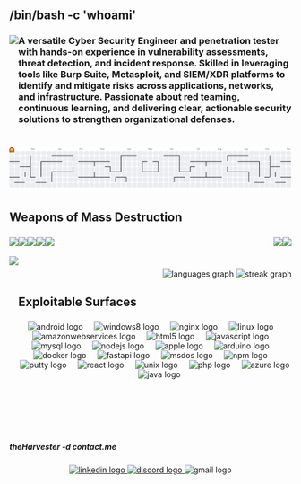 <br clear="both">

<h2 align="left">/bin/bash -c 'whoami'</h2>

###

<img align="left" height="171" src="gif.gif"  />

###

<h3 align="left">A versatile Cyber Security Engineer and penetration tester with hands-on experience in vulnerability assessments, threat detection, and incident response. Skilled in leveraging tools like Burp Suite, Metasploit, and SIEM/XDR platforms to identify and mitigate risks across applications, networks, and infrastructure. Passionate about red teaming, continuous learning, and delivering clear, actionable security solutions to strengthen organizational defenses.</h3>

###

<br clear="both">

<picture>
  <source media="(prefers-color-scheme: dark)" srcset="https://raw.githubusercontent.com/RavinduRathnayaka/RavinduRathnayaka/output/pacman-contribution-graph-dark.svg">
  <source media="(prefers-color-scheme: light)" srcset="https://raw.githubusercontent.com/RavinduRathnayaka/RavinduRathnayaka/output/pacman-contribution-graph.svg">
  <img alt="pacman contribution graph" src="https://raw.githubusercontent.com/RavinduRathnayaka/RavinduRathnayaka/output/pacman-contribution-graph.svg">
</picture>

###

<h2 align="left">Weapons of Mass Destruction</h2>

###

<img align="right" height="0.1" src="one.png"  />

###

<img align="left" height="34" src="https://img.shields.io/badge/metasploit-2596CD?style=for-the-badge&logo=metasploit&logoColor=white"  />

###

<img align="left" height="34" src="https://img.shields.io/badge/Tails%20-56347C?&style=for-the-badge&logo=tails&logoColor=white"  />

###

<img align="left" height="34" src="https://img.shields.io/badge/burpsuite-FF6633?style=for-the-badge&logo=burpsuite&logoColor=white"  />

###

<img align="left" height="34" src="https://img.shields.io/badge/Wireshark-1679A7?style=for-the-badge&logo=Wireshark&logoColor=white"  />

###

<img align="right" height="34" src="https://img.shields.io/badge/Snyk-4C4A73?style=for-the-badge&logo=snyk&logoColor=white"  />

###

<img align="left" height="34" src="https://img.shields.io/badge/Kali-268BEE?style=for-the-badge&logo=kalilinux&logoColor=white)"  />

###

<img align="right" height="34" src="https://img.shields.io/badge/HackTheBox-111927?style=for-the-badge&logo=Hack%20The%20Box&logoColor=9FEF00"  />

###

<br clear="both">

<img align="left" height="312" src="https://images.steamusercontent.com/ugc/939432316730598692/998DF3BE9614B453D17E9776752BB36BCE2C8970/?imw=5000&imh=5000&ima=fit&impolicy=Letterbox&imcolor=%23000000&letterbox=false"  />

###

<div align="right">
  <img src="https://github-readme-stats.vercel.app/api/top-langs?username=RavinduRathnayaka&locale=en&hide_title=false&layout=compact&card_width=320&langs_count=5&theme=dracula&hide_border=false&order=2" height="150" alt="languages graph"  />
  <img src="https://streak-stats.demolab.com?user=RavinduRathnayaka&locale=en&mode=daily&theme=dracula&hide_border=false&border_radius=5&order=3" height="150" alt="streak graph"  />
</div>

###

<h2 align="left">Exploitable Surfaces</h2>

###

<div align="center">
  <img src="https://cdn.jsdelivr.net/gh/devicons/devicon/icons/android/android-original.svg" height="40" alt="android logo"  />
  <img width="12" />
  <img src="https://cdn.jsdelivr.net/gh/devicons/devicon/icons/windows8/windows8-original.svg" height="40" alt="windows8 logo"  />
  <img width="12" />
  <img src="https://cdn.jsdelivr.net/gh/devicons/devicon/icons/nginx/nginx-original.svg" height="40" alt="nginx logo"  />
  <img width="12" />
  <img src="https://cdn.jsdelivr.net/gh/devicons/devicon/icons/linux/linux-original.svg" height="40" alt="linux logo"  />
  <img width="12" />
  <img src="https://cdn.jsdelivr.net/gh/devicons/devicon/icons/amazonwebservices/amazonwebservices-line-wordmark.svg" height="40" alt="amazonwebservices logo"  />
  <img width="12" />
  <img src="https://cdn.jsdelivr.net/gh/devicons/devicon/icons/html5/html5-original.svg" height="40" alt="html5 logo"  />
  <img width="12" />
  <img src="https://cdn.jsdelivr.net/gh/devicons/devicon/icons/javascript/javascript-original.svg" height="40" alt="javascript logo"  />
  <img width="12" />
  <img src="https://cdn.jsdelivr.net/gh/devicons/devicon/icons/mysql/mysql-original.svg" height="40" alt="mysql logo"  />
  <img width="12" />
  <img src="https://cdn.jsdelivr.net/gh/devicons/devicon/icons/nodejs/nodejs-original.svg" height="40" alt="nodejs logo"  />
  <img width="12" />
  <img src="https://cdn.jsdelivr.net/gh/devicons/devicon/icons/apple/apple-original.svg" height="40" alt="apple logo"  />
  <img width="12" />
  <img src="https://cdn.jsdelivr.net/gh/devicons/devicon/icons/arduino/arduino-original.svg" height="40" alt="arduino logo"  />
  <img width="12" />
  <img src="https://cdn.jsdelivr.net/gh/devicons/devicon/icons/docker/docker-original.svg" height="40" alt="docker logo"  />
  <img width="12" />
  <img src="https://cdn.jsdelivr.net/gh/devicons/devicon/icons/fastapi/fastapi-original.svg" height="40" alt="fastapi logo"  />
  <img width="12" />
  <img src="https://cdn.jsdelivr.net/gh/devicons/devicon/icons/msdos/msdos-original.svg" height="40" alt="msdos logo"  />
  <img width="12" />
  <img src="https://cdn.jsdelivr.net/gh/devicons/devicon/icons/npm/npm-original-wordmark.svg" height="40" alt="npm logo"  />
  <img width="12" />
  <img src="https://cdn.jsdelivr.net/gh/devicons/devicon/icons/putty/putty-original.svg" height="40" alt="putty logo"  />
  <img width="12" />
  <img src="https://cdn.jsdelivr.net/gh/devicons/devicon/icons/react/react-original.svg" height="40" alt="react logo"  />
  <img width="12" />
  <img src="https://cdn.jsdelivr.net/gh/devicons/devicon/icons/unix/unix-original.svg" height="40" alt="unix logo"  />
  <img width="12" />
  <img src="https://cdn.jsdelivr.net/gh/devicons/devicon/icons/php/php-original.svg" height="40" alt="php logo"  />
  <img width="12" />
  <img src="https://cdn.jsdelivr.net/gh/devicons/devicon/icons/azure/azure-original.svg" height="40" alt="azure logo"  />
  <img width="12" />
  <img src="https://cdn.jsdelivr.net/gh/devicons/devicon/icons/java/java-original.svg" height="40" alt="java logo"  />
</div>

###

<br clear="both">

<h5 align="left">theHarvester -d contact.me</h5>

###

<div align="center">
  <a href="https://www.linkedin.com/in/r-m-r-m-l-rathnayaka/" target="_blank">
    <img src="https://raw.githubusercontent.com/maurodesouza/profile-readme-generator/master/src/assets/icons/social/linkedin/default.svg" width="52" height="40" alt="linkedin logo"  />
  </a>
  <a href="https://discord.com/channels/644568139992006676" target="_blank">
    <img src="https://raw.githubusercontent.com/maurodesouza/profile-readme-generator/master/src/assets/icons/social/discord/default.svg" width="52" height="40" alt="discord logo"  />
  </a>
  <img src="https://raw.githubusercontent.com/maurodesouza/profile-readme-generator/master/src/assets/icons/social/gmail/default.svg" width="52" height="40" alt="gmail logo"  />
</div>

###
